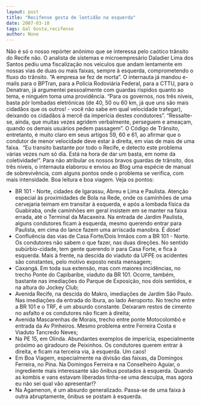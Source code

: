 ```yaml
---
layout: post
title: "Recifense gosta de lentidão na esquerda"
date: 2007-03-10
tags: Gal Gosta,recifense
author: None
---
```

Não é só o nosso repórter anônimo que se interessa pelo caótico trânsito do Recife não. O analista de sistemas e microempresário Daladier Lima dos Santos pediu uma fiscalização nos veículos que andam lentamente em nossas vias de duas ou mais faixas, sempre à esquerda, comprometendo o fluxo do trânsito. “A empresa se fez de morta”. 
O internauta já mandou e-mails para o BPTran, para a Polícia Rodoviária Federal, para a CTTU, para o Denatran, já argumentei pessoalmente com guardas ríspidos quanto ao tema, e ninguém toma uma providência. 
“Para os governos, nos três níveis, basta pôr lombadas eletrônicas (de 40, 50 ou 60 km, já que uns são mais cidadãos que os outros! - você não sabe em qual velocidade trafegar), deixando os cidadãos à mercê da imperícia destes condutores”.
“Ressalte-se, ainda, que muitas vezes agridem verbalmente, perseguem e ameaçam, quando os demais usuários pedem passagem”. 
O Código de Trânsito, entretanto, é muito claro em seus artigos 59, 60 e 61, ao afirmar que o condutor de menor velocidade deve estar à direita, em vias de mais de uma faixa.&nbsp; 
“Eu transito bastante por todo o Recife, e detecto este problema várias vezes num só dia. Está na hora de dar um basta, em nome da coletividade!”.
Para não atribular os nossos bravos guardas de trânsito, dos três níveis, o internauta elaborou e enviou ao Blog uma espécie de manual de sobrevivência, com alguns pontos onde o problema se verifica, com mais intensidade. Boa leitura e boa viagem.
Veja os pontos:
- BR 101 - Norte, cidades de Igarassu, Abreu e Lima e Paulista. Atenção especial às proximidades de Bola na Rede, onde os caminhões de uma cervejaria teimam em transitar à esquerda, e após a lombada física da Guabiraba, onde caminhões em geral insistem em se manter na faixa errada, até o Terminal da Macaxeira. Na entrada de Jardim Paulista, alguns condutores ficam à esquerda, mesmo querendo entrar para Paulista, em cima do lance fazem uma arriscada manobra. É dose! 
- Confluência das vias de Casa Forte/Dois Irmãos com a BR 101 - Norte. Os condutores não sabem o que fazer, nas duas direções. No sentido subúrbio-cidade, tem gente querendo ir para Casa Forte, e fica à esquerda. Mais à frente, na descida do viaduto da UFPE os acidentes são constantes, pelo motivo exposto nesta mensagem;
- Caxangá. Em toda sua extensão, mas com maiores incidências, no trecho Ponte do Capibaribe, viaduto da BR 101. Ocorre, também, bastante nas imediações do Parque de Exposição, nos dois sentidos, e na altura do Jockey Club;
- Avenida Recife, na descida do Makro, imediações de Jardim São Paulo. Nas imediações da entrada do Ibura, ao lado Aeroporto. No trecho entre a BR 101 e o TRF, é um absurdo constante. Deixaram restos de cimento no asfalto e os condutores não ficam à direita;
- Avenida Mascarenhas de Morais, trecho entre ponte Motocolombó e entrada da Av Pinheiros. Mesmo problema entre Ferreira Costa e Viaduto Tancredo Neves;
- Na PE 15, em Olinda. Abundantes exemplos de imperícia, especialmente próximo ao giradouro de Peixinhos. Os condutores querem entrar à direita, e ficam na terceira via, à esquerda. Um caos!
- Em Boa Viagem, especialmente na divisão das faixas, da Domingos Ferreira, no Pina. Na Domingos Ferreira e na Conselheiro Aguiar, o ingrediente mais interessante são ônibus postados à esquerda. Quando as kombis e vans estavam liberadas tinha-se uma desculpa, mas agora eu não sei qual vão apresentar!?
- Na Agamenon, é um absurdo generalizado. Passa-se de uma faixa à outra abruptamente, ônibus se postam à esquerda.  